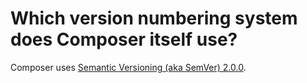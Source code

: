 # Which version numbering system does Composer itself use?

Composer uses [Semantic Versioning (aka SemVer)
2.0.0](https://semver.org/spec/v2.0.0.html).

<!-- ready: no -->
<!-- revision: d7645a83a2ae94aacd0fc6483dd4b5cd65f82438 -->